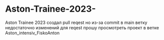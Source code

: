 # Aston-Trainee-2023-
Aston Trainee 2023 
создал pull reqest но из-за commit в main ветку недостаточно изменений для reqest прошу просмотреть проект в ветке  Aston_intensiv_FiskoAnton 
